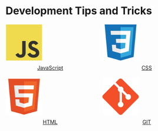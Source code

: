 # Development Tips and Tricks

<div style="display: grid; gap: 20px; width: 100%; grid-template-columns: repeat(2, 1fr);">
  <a href="JavaScript.md" style="display: block; text-align: center;">
    <img src="./icons/javascript-original.svg" height="100" style="display: block; margin-bottom: 10px;">
    JavaScript
  </a>
  <a href="CSS.md" style="display: block; text-align: center;">
    <img src="./icons/css3-original.svg" height="100" style="display: block; margin-bottom: 10px;">
    CSS
  </a>
  <a href="html.md" style="display: block; text-align: center;">
    <img src="./icons/html5-original.svg" height="100" style="display: block; margin-bottom: 10px;">
    HTML
  </a>
  <a href="git.md" style="display: block; text-align: center;">
    <img src="./icons/git.svg" height="100" style="display: block; margin-bottom: 10px;">
    GIT
  </a>
</div>

